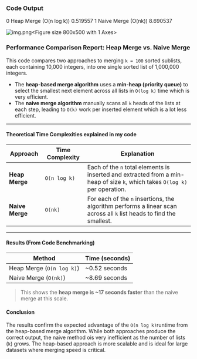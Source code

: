 ### **Code Output**

0  Heap Merge (O(n log k))        0.519557
1      Naive Merge (O(nk))        8.690537

![img.png](img.png)<Figure size 800x500 with 1 Axes>

### **Performance Comparison Report: Heap Merge vs. Naive Merge**

This code compares two approaches to merging `k = 100` sorted sublists, each containing 10,000 integers, into one single sorted list of 1,000,000 integers.

- The **heap-based merge algorithm** uses a **min-heap (priority queue)** to select the smallest next element across all lists in `O(log k)` time which is very efficient.
- The **naive merge algorithm** manually scans all `k` heads of the lists at each step, leading to `O(k)` work per inserted element which is a lot less efficient.

---

#### **Theoretical Time Complexities explained in my code**
| Approach | Time Complexity | Explanation |
|----------|------------------|-------------|
| **Heap Merge** | `O(n log k)` | Each of the `n` total elements is inserted and extracted from a min-heap of size `k`, which takes `O(log k)` per operation. |
| **Naive Merge** | `O(nk)` | For each of the `n` insertions, the algorithm performs a linear scan across all `k` list heads to find the smallest. |

---

#### **Results (From Code Benchmarking)**

| Method | Time (seconds) |
|--------|----------------|
| Heap Merge (`O(n log k)`) | ~0.52 seconds |
| Naive Merge (`O(nk)`)     | ~8.69 seconds |

> This shows the **heap merge is ~17 seconds faster** than the naive merge at this scale.

#### **Conclusion**
The results confirm the expected advantage of the `O(n log k)`runtime from the heap-based merge algorithm. While both approaches produce the correct output, the naive method ois very inefficient as the number of lists (`k`) grows. The heap-based approach is more scalable and is ideal for large datasets where merging speed is critical.

